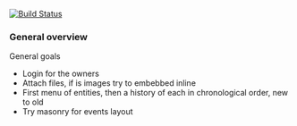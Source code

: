 [![Build Status](https://drone.io/github.com/roar109/neptune/status.png)](https://drone.io/github.com/roar109/neptune/latest)

### General overview

General goals

- Login for the owners
- Attach files, if is images try to embebbed inline
- First menu of entities, then a history of each in chronological order, new to old
- Try masonry for events layout
